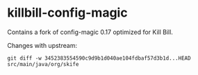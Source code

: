 killbill-config-magic
=====================

Contains a fork of config-magic 0.17 optimized for Kill Bill.

Changes with upstream:

```
git diff -w 3452383554590c9d9b1d040ae104fdbaf57d3b1d...HEAD src/main/java/org/skife
```
